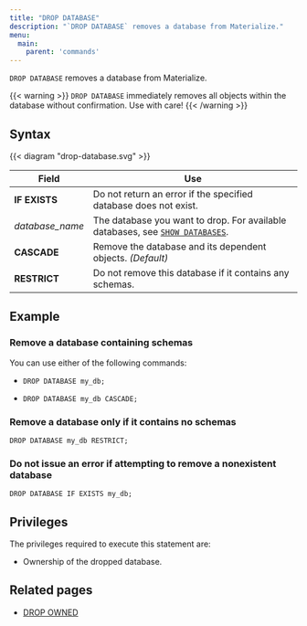 ```yaml
---
title: "DROP DATABASE"
description: "`DROP DATABASE` removes a database from Materialize."
menu:
  main:
    parent: 'commands'
---
```


`DROP DATABASE` removes a database from Materialize.

{{< warning >}} `DROP DATABASE` immediately removes all objects within the
database without confirmation. Use with care! {{< /warning >}}

## Syntax

{{< diagram "drop-database.svg" >}}

Field | Use
------|-----
**IF EXISTS** | Do not return an error if the specified database does not exist.
_database&lowbar;name_ | The database you want to drop. For available databases, see [`SHOW DATABASES`](../show-databases).
**CASCADE** | Remove the database and its dependent objects. _(Default)_
**RESTRICT** | Do not remove this database if it contains any schemas.

## Example

### Remove a database containing schemas
You can use either of the following commands:

- ```mzsql
  DROP DATABASE my_db;
  ```
- ```mzsql
  DROP DATABASE my_db CASCADE;
  ```

### Remove a database only if it contains no schemas
```mzsql
DROP DATABASE my_db RESTRICT;
```

### Do not issue an error if attempting to remove a nonexistent database
```mzsql
DROP DATABASE IF EXISTS my_db;
```

## Privileges

The privileges required to execute this statement are:

- Ownership of the dropped database.

## Related pages

- [DROP OWNED](../drop-owned)
